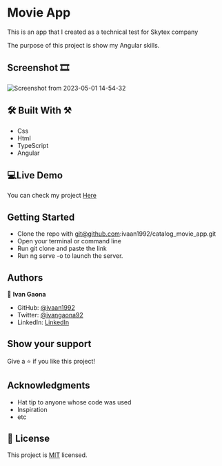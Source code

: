 # Movie App 

This is an app that I created as a technical test for Skytex company

The purpose of this project is show my Angular skills. 

## Screenshot 🎞️

![Screenshot from 2023-05-01 14-54-32](https://user-images.githubusercontent.com/73128809/235533229-f97dace0-48cd-413b-8b9f-df5050aea479.png)

##  🛠️ Built With ⚒️

- Css
- Html
- TypeScript
- Angular
 
##  💻Live Demo

You can check my project <a href="https://64502b98e31c9a322d9170f2--fabulous-youtiao-bfb384.netlify.app/">Here</a>


## Getting Started 

- Clone the repo with git@github.com:ivaan1992/catalog_movie_app.git
- Open your terminal or command line
- Run git clone and paste the link
- Run ng serve -o to launch the server.

## Authors

👤 **Ivan Gaona**


- GitHub: [@ivaan1992](https://github.com/ivaan1992)
- Twitter: [@ivangaona92](https://twitter.com/ivangaona92)
- LinkedIn: [LinkedIn](https://www.linkedin.com/in/ivan-linares-gaona/)

## Show your support

Give a ⭐️ if you like this project!

## Acknowledgments

- Hat tip to anyone whose code was used
- Inspiration
- etc
## 📝 License

This project is <a href="https://opensource.org/licenses/MIT">MIT</a> licensed.